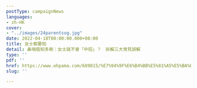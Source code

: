 ```yaml
---
postType: campaignNews
languages:
- zh-HK
cover:
- "../images/24parentsog.jpg"
date: 2022-04-18T00:00:00.000+08:00
title: 女士都要知
detail: 鼻咽癌知多啲｜女士就不會「中招」？　拆解三大常見誤解
type: ''
pdf: ''
href: https://www.ohpama.com/689815/%E7%94%9F%E6%B4%BB%E5%81%A5%E5%BA%B7/%E5%81%A5%E5%BA%B7%E7%99%BE%E7%A7%91/%e9%bc%bb%e5%92%bd%e7%99%8c-%e6%97%a9%e6%9c%9f%e7%af%a9%e6%9f%a5/
slug: ''

---
```


